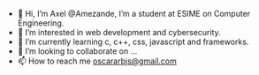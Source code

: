 - 👋 Hi, I’m Axel @Amezande, I’m a student at ESIME on Computer Engineering.
- 👀 I’m interested in web development and cybersecurity. 
- 🌱 I’m currently learning c, c++, css, javascript and frameworks.
- 💞️ I’m looking to collaborate on ...
- 📫 How to reach me oscararbjs@gmail.com
